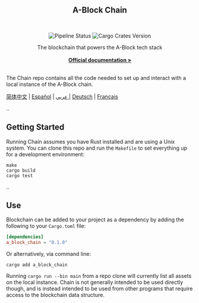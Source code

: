 <div id="top"></div>

<!-- PROJECT LOGO -->
<br />

<div align="center">
  <a>
    <!-- <img src="https://github.com/ABlockOfficial/Chain/blob/develop/assets/hero.svg" alt="Logo" style="width: 350px"> -->
  </a>

  <h2 align="center">A-Block Chain</h2> <div style="height:30px"></div>

  <div>
  <img src="https://img.shields.io/github/actions/workflow/status/ABlockOfficial/Chain/.github/workflows/rust.yml?branch=main" alt="Pipeline Status" style="display:inline-block"/>
  <img src="https://img.shields.io/crates/v/a_block_chain" alt="Cargo Crates Version" style="display:inline-block" />
  </div>

  <p align="center">
    The blockchain that powers the A-Block tech stack
    <br />
    <br />
    <a href="https://a-block.io"><strong>Official documentation »</strong></a>
    <br />
    <br />
  </p>
</div>

The Chain repo contains all the code needed to set up and interact with a local instance of the A-Block chain.

[简体中文](https://github.com/ABlockOfficial/Chain/blob/develop/readmes/README.zhs.md) | [Español](https://github.com/ABlockOfficial/Chain/blob/develop/readmes/README.es.md) | [عربي ](https://github.com/ABlockOfficial/Chain/blob/develop/readmes/README.ar.md)| [Deutsch](https://github.com/ABlockOfficial/Chain/blob/develop/readmes/README.de.md) | [Français](https://github.com/ABlockOfficial/Chain/blob/develop/readmes/README.fr.md)

..

## Getting Started

Running Chain assumes you have Rust installed and are using a Unix system. You can clone this repo and run the `Makefile` to set everything up for a development environment:

```
make
cargo build
cargo test
```

..

## Use

Blockchain can be added to your project as a dependency by adding the following to your `Cargo.toml` file:

```toml
[dependencies]
a_block_chain = "0.1.0"
```

Or alternatively, via command line:

```
cargo add a_block_chain
```

Running `cargo run --bin main` from a repo clone will currently list all assets on the local instance. Chain is not generally intended to be used directly though, and is instead intended to be used from other programs that require access to the blockchain data structure.

